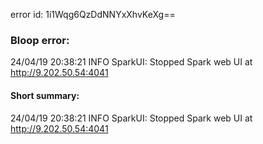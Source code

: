 error id: 1i1Wqg6QzDdNNYxXhvKeXg==
### Bloop error:

24/04/19 20:38:21 INFO SparkUI: Stopped Spark web UI at http://9.202.50.54:4041
#### Short summary: 

24/04/19 20:38:21 INFO SparkUI: Stopped Spark web UI at http://9.202.50.54:4041